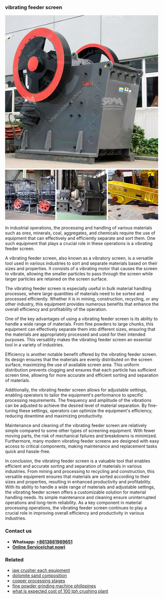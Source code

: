<h3>vibrating feeder screen</h3><img src='1702952803.jpg' alt=''><p>In industrial operations, the processing and handling of various materials such as ores, minerals, coal, aggregates, and chemicals require the use of equipment that can effectively and efficiently separate and sort them. One such equipment that plays a crucial role in these operations is a vibrating feeder screen.</p><p>A vibrating feeder screen, also known as a vibratory screen, is a versatile tool used in various industries to sort and separate materials based on their sizes and properties. It consists of a vibrating motor that causes the screen to vibrate, allowing the smaller particles to pass through the screen while larger particles are retained on the screen surface.</p><p>The vibrating feeder screen is especially useful in bulk material handling processes, where large quantities of materials need to be sorted and processed efficiently. Whether it is in mining, construction, recycling, or any other industry, this equipment provides numerous benefits that enhance the overall efficiency and profitability of the operation.</p><p>One of the key advantages of using a vibrating feeder screen is its ability to handle a wide range of materials. From fine powders to large chunks, this equipment can effectively separate them into different sizes, ensuring that the materials are appropriately processed and used for their intended purposes. This versatility makes the vibrating feeder screen an essential tool in a variety of industries.</p><p>Efficiency is another notable benefit offered by the vibrating feeder screen. Its design ensures that the materials are evenly distributed on the screen surface, maximizing the use of available screen area. This uniform distribution prevents clogging and ensures that each particle has sufficient screen time, allowing for more accurate and efficient sorting and separation of materials.</p><p>Additionally, the vibrating feeder screen allows for adjustable settings, enabling operators to tailor the equipment's performance to specific processing requirements. The frequency and amplitude of the vibrations can be adjusted to achieve the desired level of material separation. By fine-tuning these settings, operators can optimize the equipment's efficiency, reducing downtime and maximizing productivity.</p><p>Maintenance and cleaning of the vibrating feeder screen are relatively simple compared to some other types of screening equipment. With fewer moving parts, the risk of mechanical failures and breakdowns is minimized. Furthermore, many modern vibrating feeder screens are designed with easy access to critical components, making maintenance and replacement tasks quick and hassle-free.</p><p>In conclusion, the vibrating feeder screen is a valuable tool that enables efficient and accurate sorting and separation of materials in various industries. From mining and processing to recycling and construction, this versatile equipment ensures that materials are sorted according to their sizes and properties, resulting in enhanced productivity and profitability. With its ability to handle a wide range of materials and adjustable settings, the vibrating feeder screen offers a customizable solution for material handling needs. Its simple maintenance and cleaning ensure uninterrupted operations and long-term reliability. As a key component in material processing operations, the vibrating feeder screen continues to play a crucial role in improving overall efficiency and productivity in various industries.</p><h3>Contact us</h3><ul><li><strong>Whatsapp:&nbsp;<a href="https://wa.me/8613661969651">+8613661969651</a></strong></li><li><a href="https://swt.shibang-china.com/?git&amp;zhl&amp;vibrating feeder screen"><strong>Online Service(chat now)</strong></a></li></ul><h3>Related</h3><ul><li><a href='jaw crusher each equipment.md'>jaw crusher each equipment</a></li><li><a href='dolomite sand composition.md'>dolomite sand composition</a></li><li><a href='copper processing stages.md'>copper processing stages</a></li><li><a href='fine powder grinding machine philippines.md'>fine powder grinding machine philippines</a></li><li><a href='what is expected cost of 100 tph crushing plant.md'>what is expected cost of 100 tph crushing plant</a></li></ul>